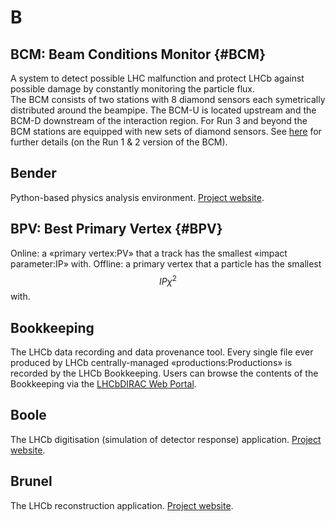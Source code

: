# B

## BCM: Beam Conditions Monitor {#BCM}

A system to detect possible LHC malfunction and protect LHCb against possible damage by constantly monitoring the particle flux.  
The BCM consists of two stations with 8 diamond sensors each symetrically distributed around the beampipe. The BCM-U is located upstream and the BCM-D downstream of the interaction region. For Run 3 and beyond the BCM stations are equipped with new sets of diamond sensors.
See [here](https://arxiv.org/abs/1001.2487) for further details (on the Run 1 & 2 version of the BCM).

## Bender

Python-based physics analysis environment. [Project website](http://lhcbdoc.web.cern.ch/lhcbdoc/bender/).

## BPV: Best Primary Vertex {#BPV}

Online: a «primary vertex:PV» that a track has the smallest «impact parameter:IP» with.
Offline: a primary vertex that a particle has the smallest $$IP\chi^{2}$$ with. 

## Bookkeeping

The LHCb data recording and data provenance tool. Every single file ever produced by LHCb centrally-managed «productions:Productions» is recorded by the LHCb Bookkeeping. Users can browse the contents of the Bookkeeping via the [LHCbDIRAC Web Portal](https://lhcb-portal-dirac.cern.ch/DIRAC/?view=tabs&theme=Grey&url_state=1|*LHCbDIRAC.BookkeepingBrowser.classes.BookkeepingBrowser).

## Boole

The LHCb digitisation (simulation of detector response) application. [Project website](http://lhcbdoc.web.cern.ch/lhcbdoc/boole/).

## Brunel

The LHCb reconstruction application. [Project website](http://lhcbdoc.web.cern.ch/lhcbdoc/brunel/).
